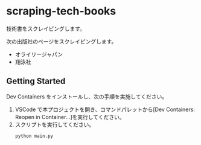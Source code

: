 # scraping-tech-books

技術書をスクレイピングします。

次の出版社のページをスクレイピングします。

- オライリージャパン
- 翔泳社

## Getting Started

Dev Containers をインストールし、次の手順を実施してください。

1. VSCode で本プロジェクトを開き、コマンドパレットから[Dev Containers: Reopen in Container...]を実行してください。
1. スクリプトを実行してください。
   ```python
   python main.py
   ```
